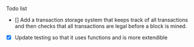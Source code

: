 Todo list

- [] Add a transaction storage system that keeps track of all transactions and then checks that all transactions are legal before a block
is mined.

- [X] Update testing so that it uses functions and is more extendible 